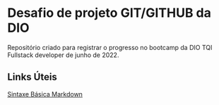 # Desafio de projeto GIT/GITHUB da DIO
Repositório criado para registrar o progresso no bootcamp da DIO TQI Fullstack developer de junho de 2022.

## Links Úteis
[Sintaxe Básica Markdown](https://www.markdownguide.org/basic-syntax/)
